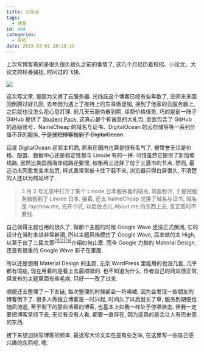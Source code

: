 ```yaml
---
title: 几句话
tags:
  - 博客
id: 494
categories:
  - 唠叨
date: 2015-03-01 20:28:19
---
```


上次写博客真的是很久很久很久之前的事情了, 这几个月经历着校招、小论文、大论文的轮番骚扰, 时间过的飞快.

[![](//img.beamnote.com/2015/a-few-words.png)](//img.beamnote.com/2015/a-few-words.png)<!-- more -->

这次写文章, 是因为又换了云服务器. 光线誌这个博客已经有些年数了, 空间来来回回倒腾过好几回, 去年因为遇上了推特上的东哥做促销, 换到了他家的云服务器上, 之后就也没怎么花心思打理. 前几天云服务器到期, 续费价格很贵, 巧的是前一阵子 GitHub 提供了 [Student Pack](https://education.github.com/pack), 这真心是个有诚意的大礼包, 里面包含了 GitHub 的高级账号、NameCheap 的域名与证书、DigitalOcean 的云存储等等一系列价值不菲的服务, <del datetime="2015-03-02T15:13:19+00:00">于是就把博客搬到了 DigitalOcean</del>.

话说 DigitalOcean 这家主机商, 原来在国内也算是很有名气了, 被赞誉无论是价格、配置、数据中心还是稳定性都与 Linode 有的一拼. 可惜虽然它提供了新加坡线路, 居然比美国西海岸线路还要慢, 权衡再三选择了位于三藩市的节点. 然而, 最近功夫网愈发变本加厉, 样式表常常被卡住下载不来, 浏览器只得白屏很久, 不清楚的人还以为网站坏了.
> 3 月 2 号无意中打开了某个 Linode 日本服务器的站点, 简直秒开, 于是把服务器搬到了 Linode 日本.
接着, 还去 NameCheap 兑换了域名与证书, 域名是 raychow.me, 先开个坑, 以后放点儿 About me 的东西上去, 反正暂时不要钱.

自己做得主题也用的很久了, 做那个主题的时候 Google Wave 还没正式倒闭, 它的设计在当时来讲非常新潮, 所以主题风格模仿了 Google Wave, 后来做的太 High, 以至于出了三篇文章<sup>[[1]](http://beamnote.com/2010/forward-to-the-google-wave-chapter-1.html)[[2]](http://beamnote.com/2010/forward-to-the-google-wave-chapter-2.html)[[3]](http://beamnote.com/2010/forward-to-the-google-wave-chapter-3.html)</sup>介绍如何山寨. 而今 Google 力推的 Material Design, 还是有很重的 Google Wave 影子在里面.

所以还是想用 Material Design 的主题, 无奈 WordPress 里能用的也没几套, 几乎都有瑕疵, 现在用着的是看上去最顺眼的. 也不知道为什么, 作者自己的网站很正常, 但发布的主题里面有些毛病, 只好一一改了过来.

顺便还去整理了一下友链, 每次整理的时候都会一阵唏嘘, 因为会发现一些朋友的博客倒下了. 很多人做独立博客是一时兴起, 时间久了以后就长了草, 服务到期便也随风流逝, 至于剩下的那些活着的博客, 也基本上如我一样处于停滞状态. 但我一定要把博客坚持下去, 无论有没有人看, 都要一直存在, 因为这真的是会让人有历史感的东西.

接下来想加快写博客的频率, 最近写大论文实在是有些乏味, 在这里写一些自己感兴趣的东西吧. 嗯.
